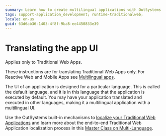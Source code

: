 ```yaml
---
summary: Learn how to create multilingual applications with OutSystems.
tags: support-application_development; runtime-traditionalweb;
locale: en-us
guid: 63d6ab36-1403-4f8f-9ba8-ee4450833e39
---
```


# Translating the app UI

<div class="info" markdown="1">

Applies only to Traditional Web Apps.

</div>

<div class="info" markdown="1">

These instructions are for translating Traditional Web Apps only. For Reactive Web and Mobile Apps see [Multilingual apps](../multilingual-tp/intro.md).  

</div>

The UI of an application is designed for a particular language. This is called the default language, and it is in this language that the application is executed by default. You may have your application translated and executed in other languages, making it a multilingual application with a multilingual UI.

Use the OutSystems built-in mechanisms to [localize your Traditional Web Applications](multilingual-web.md) and learn more about the end-to-end Traditional Web Application localization process in this [Master Class on Multi-Language](https://www.outsystems.com/learn/lesson/1144/master-class-on-multi-language/).